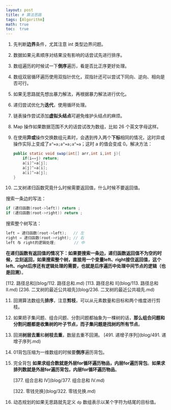 ```yaml
---
layout: post
title: # 算法思路
tags: [Algorithm]
math: true
toc:  true
---
```


1. 先判断**边界**条件，尤其注意 int 类型边界问题。

2. 数据如果元素顺序对结果没有影响的话尝试先进行排序。

3. 数组遍历的时候试一下**倒序**遍历，看是否比正序更好处理。

4. 数组双层循环遍历使用双指针优化，双指针还可以尝试下同向、逆向、相向是否可行。

5. 如果无思路就先想出暴力解法，再根据暴力解法进行优化。

6. 递归尝试优化为**迭代**，使用循环处理。

7. 链表操作尝试添加**虚拟头结点**可避免维护头结点的麻烦。

8. Map 操作如果数据范围不大的话尝试改为数组，比如 26 个英文字母这样。

9. 在使用**异或**操作交换数组元素时，会遇到传入两个**下标**相同的情况，这时异或操作实际上变成了`a^=a;a^=a;a^=a`；这时 a 的值会变成 0。解决方法：

   ```java
   public static void swap(int[] arr,int i,int j){
       if(i==j) return;
       a[i]^=a[j];
       a[j]^=a[i];
       a[i]^=a[j];
   }
   ```

10. 二叉树递归函数究竟什么时候需要返回值，什么时候不要返回值。

   搜索一条边的写法：

   ```java
   if (递归函数(root->left)) return ;
   if (递归函数(root->right)) return ;
   ```

   搜索整个树写法：

   ```java
   left = 递归函数(root->left);   // 左
   right = 递归函数(root->right); // 右
   left 与 right的逻辑处理;        // 中 
   ```

   **在递归函数有返回值的情况下：如果要搜索一条边，递归函数返回值不为空的时候，立刻返回，如果搜索整个树，直接用一个变量left、right接住返回值，这个left、right后序还有逻辑处理的需要，也就是后序遍历中处理中间节点的逻辑（也是回溯）**。

   [112. 路径总和](blog/112. 路径总和.md)  [113. 路径总和 II](blog/113. 路径总和 II.md)  [236. 二叉树的最近公共祖先](blog/236. 二叉树的最近公共祖先.md)

11. 回溯算法数组先**排序**，注意**剪枝**，可以从元素数量和目标和两个维度进行剪枝。

12. 如果把子集问题、组合问题、分割问题都抽象为一棵树的话，**那么组合问题和分割问题都是收集树的叶子节点，而子集问题是找树的所有节点**。

13. 回溯**树层去重**和**树枝去重**，数层去重不回溯。
    [491. 递增子序列](blog/491. 递增子序列.md)

14. 01背包压缩为一维数组的时候要**倒序**遍历背包。

15. 完全背包 **如果求组合数就是外层for循环遍历物品，内层for遍历背包**。**如果求排列数就是外层for遍历背包，内层for循环遍历物品**。

    [377. 组合总和 Ⅳ](blog/377. 组合总和 Ⅳ.md)

    [322. 零钱兑换](blog/322. 零钱兑换.md)

16. 动态规划的如果无思路就先定义 `dp` 数组表示以某个字符为结尾的目标值。
